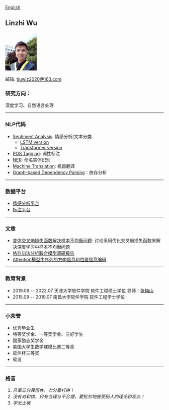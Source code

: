 [English](/index-en.html)
## Linzhi Wu  

<img src="/imgs/myself.jpg" width="100" />

邮箱: tjuwlz2020@163.com

### 研究方向：
深度学习、自然语言处理

---

### NLP代码
+ [Sentiment Analysis](https://github.com/ncuwlz/sentiment-analysis-based-on-attention): 情感分析/文本分类
    + [LSTM version](https://github.com/ncuwlz/Text-Classification)
    + [Transformer version](https://github.com/ncuwlz/transformer_for_textclassification)
+ [POS Tagging](https://github.com/ncuwlz/POS-Tagging): 词性标注
+ [NER](https://github.com/ncuwlz/NER): 命名实体识别
+ [Machine Translation](https://github.com/tjuwlz/MachineTranslation): 机器翻译
+ [Graph-based Dependency Parsing](https://github.com/tjuwlz/BiaffineParser)：依存分析

---

### 数据平台
+ [情感分析平台](https://github.com/tjuwlz/sentiment-analysis-platform)
+ [标注平台](https://github.com/tjuwlz/LabelingPlatform)

---

### 文章
- [变体交叉熵损失函数解决样本不均衡问题](./ideas/variant-loss-function.pdf): 讨论采用优化交叉熵损失函数来解决深度学习中样本不均衡问题
- [依存句法分析联合模型调研报告](./ideas/joint_model.pdf)
- [Attention模型中序列的方向信息和位置信息编码](./ideas/direction-and-position-in-attention-model.pdf)

---

### 教育背景
- 2019.09 -- 2022.07  天津大学软件学院 软件工程硕士学位   导师：[张梅山](https://zhangmeishan.github.io)
- 2015.09 -- 2019.07  南昌大学软件学院 软件工程学士学位

---

### 小荣誉
+ 优秀毕业生
+ 特等奖学金、一等奖学金、三好学生
+ 国家励志奖学金
+ 美国大学生数学建模比赛二等奖
+ 软件杯三等奖
+ 软设

---

### 格言
1. *凡事三分靠悟性，七分靠打拼！*
2. *没有对和错，只有合理与不合理，要批判地接受别人的理论和观点！*
2. *学无止境*
